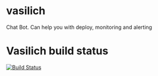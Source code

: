vasilich
========

Chat Bot. Can help you with deploy, monitoring and alerting

# Vasilich build status
[![Build Status](https://travis-ci.org/WonderBeat/vasilich.png?branch=master)](https://travis-ci.org/WonderBeat/vasilich)
